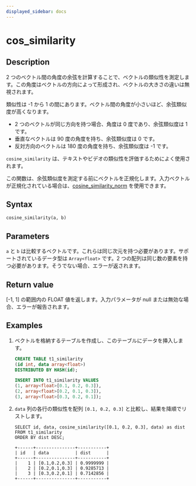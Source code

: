 ```yaml
---
displayed_sidebar: docs
---
```


# cos_similarity

## Description

2 つのベクトル間の角度の余弦を計算することで、ベクトルの類似性を測定します。この角度はベクトルの方向によって形成され、ベクトルの大きさの違いは無視されます。

類似性は -1 から 1 の間にあります。ベクトル間の角度が小さいほど、余弦類似度が高くなります。

- 2 つのベクトルが同じ方向を持つ場合、角度は 0 度であり、余弦類似度は 1 です。
- 垂直なベクトルは 90 度の角度を持ち、余弦類似度は 0 です。
- 反対方向のベクトルは 180 度の角度を持ち、余弦類似度は -1 です。

`cosine_similarity` は、テキストやビデオの類似性を評価するためによく使用されます。

この関数は、余弦類似度を測定する前にベクトルを正規化します。入力ベクトルが正規化されている場合は、[cosine_similarity_norm](./cos_similarity_norm.md) を使用できます。

## Syntax

```Haskell
cosine_similarity(a, b)
```

## Parameters

`a` と `b` は比較するベクトルです。これらは同じ次元を持つ必要があります。サポートされているデータ型は `Array<float>` です。2 つの配列は同じ数の要素を持つ必要があります。そうでない場合、エラーが返されます。

## Return value

[-1, 1] の範囲内の FLOAT 値を返します。入力パラメータが null または無効な場合、エラーが報告されます。

## Examples

1. ベクトルを格納するテーブルを作成し、このテーブルにデータを挿入します。

    ```SQL
    CREATE TABLE t1_similarity 
    (id int, data array<float>)
    DISTRIBUTED BY HASH(id);

    INSERT INTO t1_similarity VALUES
    (1, array<float>[0.1, 0.2, 0.3]), 
    (2, array<float>[0.2, 0.1, 0.3]), 
    (3, array<float>[0.3, 0.2, 0.1]);
    ```

2. `data` 列の各行の類似性を配列 `[0.1, 0.2, 0.3]` と比較し、結果を降順でリストします。

    ```Plain
    SELECT id, data, cosine_similarity([0.1, 0.2, 0.3], data) as dist
    FROM t1_similarity 
    ORDER BY dist DESC;

    +------+---------------+-----------+
    | id   | data          | dist      |
    +------+---------------+-----------+
    |    1 | [0.1,0.2,0.3] | 0.9999999 |
    |    2 | [0.2,0.1,0.3] | 0.9285713 |
    |    3 | [0.3,0.2,0.1] | 0.7142856 |
    +------+---------------+-----------+
    ```